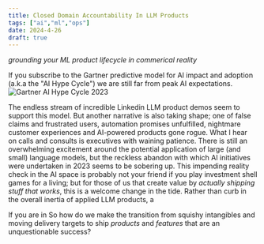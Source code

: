 ```yaml
---
title: Closed Domain Accountability In LLM Products
tags: ["ai","ml","ops"]
date: 2024-4-26
draft: true
---
```

_grounding your ML product lifecycle in commerical reality_

If you subscribe to the Gartner predictive model for AI impact and adoption (a.k.a the "AI Hype Cycle") we are still far from peak AI expectations.
![Gartner AI Hype Cycle 2023](https://emt.gartnerweb.com/ngw/globalassets/en/newsroom/images/graphs/swe-hc-image.png)

The endless stream of incredible Linkedin LLM product demos seem to support this model. But another narrative is also taking shape; one of false claims and frustrated users, automation promises unfulfilled, nightmare customer experiences and AI-powered products gone rogue. What I hear on calls and consults is executives with waining patience. There is still an overwhelming excitement around the potential application of large (and small) language models, but the reckless abandon with which AI initiatives were undertaken in 2023 seems to be sobering up. This impending reality check in the AI space is probably not your friend if you play investment shell games for a living; but for those of us that create value by _actually shipping stuff that works_, this is a welcome change in the tide. Rather than curb in the overall inertia of applied LLM products, a 

If you are in 
So how do we make the transition from squishy intangibles and moving delivery targets to ship _products_ and _features_ that are an unquestionable success?
<!--stackedit_data:
eyJoaXN0b3J5IjpbNTY2MjA4NjgzLDEzNzc4NDk1MzQsMTc5Mz
M0MjE3NCw4MTM0ODU4MjIsLTYxODIzNzc2NywxNzk2NzM3Njk2
LC0xOTA5OTQwNzQ2LDE1ODI5NjY0NDMsNDUyNDM1NDI2LC0xNT
IzODk5MTU3LDg1OTY4NzI1MywtMTE5NzIwMjM5OF19
-->